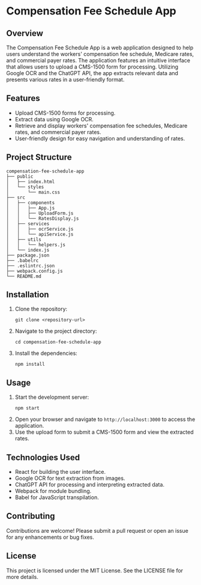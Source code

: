 # Compensation Fee Schedule App

## Overview
The Compensation Fee Schedule App is a web application designed to help users understand the workers' compensation fee schedule, Medicare rates, and commercial payer rates. The application features an intuitive interface that allows users to upload a CMS-1500 form for processing. Utilizing Google OCR and the ChatGPT API, the app extracts relevant data and presents various rates in a user-friendly format.

## Features
- Upload CMS-1500 forms for processing.
- Extract data using Google OCR.
- Retrieve and display workers' compensation fee schedules, Medicare rates, and commercial payer rates.
- User-friendly design for easy navigation and understanding of rates.

## Project Structure
```
compensation-fee-schedule-app
├── public
│   ├── index.html
│   └── styles
│       └── main.css
├── src
│   ├── components
│   │   ├── App.js
│   │   ├── UploadForm.js
│   │   └── RatesDisplay.js
│   ├── services
│   │   ├── ocrService.js
│   │   └── apiService.js
│   ├── utils
│   │   └── helpers.js
│   └── index.js
├── package.json
├── .babelrc
├── .eslintrc.json
├── webpack.config.js
└── README.md
```

## Installation
1. Clone the repository:
   ```
   git clone <repository-url>
   ```
2. Navigate to the project directory:
   ```
   cd compensation-fee-schedule-app
   ```
3. Install the dependencies:
   ```
   npm install
   ```

## Usage
1. Start the development server:
   ```
   npm start
   ```
2. Open your browser and navigate to `http://localhost:3000` to access the application.
3. Use the upload form to submit a CMS-1500 form and view the extracted rates.

## Technologies Used
- React for building the user interface.
- Google OCR for text extraction from images.
- ChatGPT API for processing and interpreting extracted data.
- Webpack for module bundling.
- Babel for JavaScript transpilation.

## Contributing
Contributions are welcome! Please submit a pull request or open an issue for any enhancements or bug fixes.

## License
This project is licensed under the MIT License. See the LICENSE file for more details.